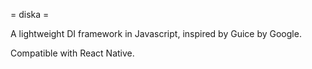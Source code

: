 = diska =

A lightweight DI framework in Javascript, inspired by Guice by Google.

Compatible with React Native.

